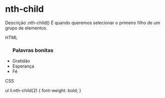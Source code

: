 # nth-child

Descrição
:nth-child()
É quando queremos selecionar o primeiro filho de um grupo de elementos.

HTML

<ul>
	<h3>Palavras bonitas</h3>
  <li>Gratidão</li>
  <li>Esperança</li>
  <li>Fé</li>
</ul>
CSS

ul li:nth-child(2) {
  font-weight: bold;
}
